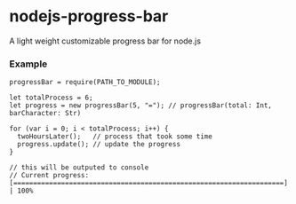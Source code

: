 # nodejs-progress-bar
A light weight customizable progress bar for node.js
### Example
```
progressBar = require(PATH_TO_MODULE);

let totalProcess = 6;
let progress = new progressBar(5, "="); // progressBar(total: Int, barCharacter: Str)

for (var i = 0; i < totalProcess; i++) {
  twoHoursLater();   // process that took some time
  progress.update(); // update the progress
}

// this will be outputed to console
// Current progress: [====================================================================] | 100%
```
